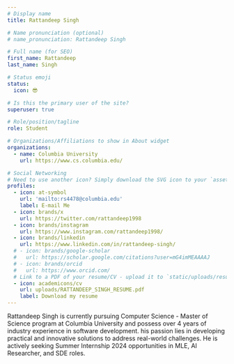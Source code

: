 ```yaml
---
# Display name
title: Rattandeep Singh

# Name pronunciation (optional)
# name_pronunciation: Rattandeep Singh

# Full name (for SEO)
first_name: Rattandeep
last_name: Singh

# Status emoji
status:
  icon: 😎

# Is this the primary user of the site?
superuser: true

# Role/position/tagline
role: Student

# Organizations/Affiliations to show in About widget
organizations:
  - name: Columbia University
    url: https://www.cs.columbia.edu/

# Social Networking
# Need to use another icon? Simply download the SVG icon to your `assets/media/icons/` folder.
profiles:
  - icon: at-symbol
    url: 'mailto:rs4478@columbia.edu'
    label: E-mail Me
  - icon: brands/x
    url: https://twitter.com/rattandeep1998
  - icon: brands/instagram
    url: https://www.instagram.com/rattandeep1998/
  - icon: brands/linkedin
    url: https://www.linkedin.com/in/rattandeep-singh/
  # - icon: brands/google-scholar
  #   url: https://scholar.google.com/citations?user=mG4imMEAAAAJ
  # - icon: brands/orcid
  #   url: https://www.orcid.com/
  # Link to a PDF of your resume/CV - upload it to `static/uploads/resume.pdf`
  - icon: academicons/cv
    url: uploads/RATTANDEEP_SINGH_RESUME.pdf
    label: Download my resume
---
```


Rattandeep Singh is currently pursuing Computer Science - Master of Science program at Columbia University and possess over 4 years of industry experience in software development. his passion lies in developing practical and innovative solutions to address real-world challenges. He is actively seeking Summer Internship 2024 opportunities in MLE, AI Researcher, and SDE roles.

